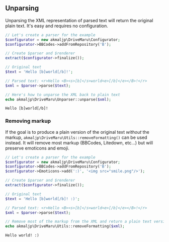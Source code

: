 <h2>Unparsing</h2>

Unparsing the XML representation of parsed text will return the original plain text. It's easy and requires no configuration.

```php
// Let's create a parser for the example
$configurator = new akmaljp\DriveMaru\Configurator;
$configurator->BBCodes->addFromRepository('B');

// Create $parser and $renderer
extract($configurator->finalize());

// Original text
$text = 'Hello [b]world[/b]!';

// Parsed text: <r>Hello <B><s>[b]</s>world<e>[/b]</e></B>!</r>
$xml = $parser->parse($text);

// Here's how to unparse the XML back to plain text
echo akmaljp\DriveMaru\Unparser::unparse($xml);
```
```
Hello [b]world[/b]!
```

### Removing markup

If the goal is to produce a plain version of the original text *without* the markup, `akmaljp\DriveMaru\Utils::removeFormatting()` can be used instead. It will remove most markup (BBCodes, Litedown, etc...) but will preserve emoticons and emoji.

```php
// Let's create a parser for the example
$configurator = new akmaljp\DriveMaru\Configurator;
$configurator->BBCodes->addFromRepository('B');
$configurator->Emoticons->add(':)', '<img src="smile.png"/>');

// Create $parser and $renderer
extract($configurator->finalize());

// Original text
$text = 'Hello [b]world[/b]! :)';

// Parsed text: <r>Hello <B><s>[b]</s>world<e>[/b]</e></B>!</r>
$xml = $parser->parse($text);

// Remove most of the markup from the XML and return a plain text version of the text
echo akmaljp\DriveMaru\Utils::removeFormatting($xml);
```
```
Hello world! :)
```